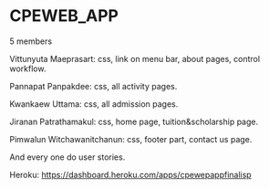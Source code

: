 # CPEWEB_APP
5 members

Vittunyuta Maeprasart: css, link on menu bar, about pages, control workflow.

Pannapat Panpakdee: css, all activity pages.

Kwankaew Uttama: css, all admission pages.

Jiranan Patrathamakul: css, home page, tuition&scholarship page.

Pimwalun Witchawanitchanun: css, footer part, contact us page.

And every one do user stories.

Heroku: <https://dashboard.heroku.com/apps/cpewepappfinalisp>

